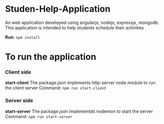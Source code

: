 # Studen-Help-Application
An web application developed using angularjs, nodejs, expressjs, mongodb. This application is intended to help students schedule their activities

<strong>Run</strong>: `npm install`

# To run the application
### Client side
<strong>start-client</strong>
The package.json implements http-server node module to run the client server
Command: `npm run start-client`

### Server side
<strong>start-server</strong>
The package.json implementds nodemon to start the server
Command: `npm run start-server`
